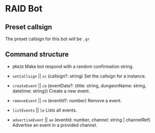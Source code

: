 # RAID Bot

## Preset callsign
The preset callsign for this bot will be `.gr`

## Command structure

- `@RAID`
  Make bot respond with a random confirmation string.

- `setCallsign` || `sc` (callsign?: string)
  Set the callsign for a instance.

- `createEvent` || `ce` (eventData?: {title: string, dungeonName: string, datetime: string})
  Create a new event.

- `removeEvent` || `re` (eventId?: number)
  Remove a event.

- `listEvents` || `le`
  Lists all events.

- `advertiseEvent` || `ae` (eventId: number, channel: string | channelRef)
  Advertise an event in a provided channel.
